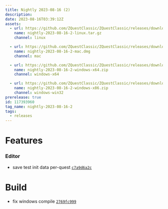 ```yaml
---
title: Nightly 2023-08-16 (2)
description: 
date: 2023-08-16T03:39:12Z
assets: 
  - url: https://github.com/ZQuestClassic/ZQuestClassic/releases/download/nightly-2023-08-16-2/nightly-2023-08-16-2-linux.tar.gz
    name: nightly-2023-08-16-2-linux.tar.gz
    channel: linux

  - url: https://github.com/ZQuestClassic/ZQuestClassic/releases/download/nightly-2023-08-16-2/nightly-2023-08-16-2-mac.dmg
    name: nightly-2023-08-16-2-mac.dmg
    channel: mac

  - url: https://github.com/ZQuestClassic/ZQuestClassic/releases/download/nightly-2023-08-16-2/nightly-2023-08-16-2-windows-x64.zip
    name: nightly-2023-08-16-2-windows-x64.zip
    channel: windows-x64

  - url: https://github.com/ZQuestClassic/ZQuestClassic/releases/download/nightly-2023-08-16-2/nightly-2023-08-16-2-windows-x86.zip
    name: nightly-2023-08-16-2-windows-x86.zip
    channel: windows-win32
prerelease: true
id: 117393960
tag_name: nightly-2023-08-16-2
tags:
  - releases
---
```




# Features

### Editor

- save test init data per-quest [`c7a9d6a2c`](https://github.com/ArmageddonGames/ZQuestClassic/commit/c7a9d6a2cf8acbdd8172997053b035c3d65b0521)

# Build

- fix windows compile [`2769fc999`](https://github.com/ArmageddonGames/ZQuestClassic/commit/2769fc99965e764f2b2f809ea935bb15d5db4213)

